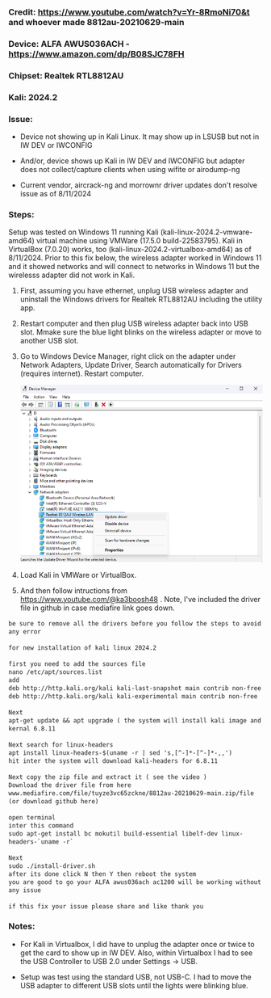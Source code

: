 ### Credit: https://www.youtube.com/watch?v=Yr-8RmoNi70&t and whoever made 8812au-20210629-main

### Device: ALFA AWUS036ACH - https://www.amazon.com/dp/B08SJC78FH

### Chipset: Realtek RTL8812AU 

### Kali: 2024.2

### Issue: 
  * Device not showing up in Kali Linux. It may show up in LSUSB but not in IW DEV or IWCONFIG
    
  * And/or, device shows up Kali in IW DEV and IWCONFIG but adapter does not collect/capture clients when using wifite or airodump-ng
    
  * Current vendor, aircrack-ng and morrownr driver updates don't resolve issue as of 8/11/2024

### Steps: 
Setup was tested on Windows 11 running Kali (kali-linux-2024.2-vmware-amd64) virtual machine using VMWare (17.5.0 build-22583795). Kali in VirtualBox (7.0.20) works, too (kali-linux-2024.2-virtualbox-amd64) as of 8/11/2024. Prior to this fix below, the wireless adapter worked in Windows 11 and it showed networks and will connect to networks in Windows 11 but the wirelesss adapter did not work in Kali.

1. First, assuming you have ethernet, unplug USB wireless adapter and uninstall the Windows drivers for Realtek RTL8812AU including the utility app.
   
2. Restart computer and then plug USB wireless adapter back into USB slot. Mmake sure the blue light blinks on the wireless adapter or move to another USB slot.

3. Go to Windows Device Manager, right click on the adapter under Network Adapters, Update Driver, Search automatically for Drivers (requires internet). Restart computer.

   ![pray](https://raw.githubusercontent.com/niceguy4/8812au-20210629/main/device_manager.png)

4. Load Kali in VMWare or VirtualBox.

5. And then follow intructions from https://www.youtube.com/@ka3boosh48 . Note, I've included the driver file in github in case mediafire link goes down.

```
be sure to remove all the drivers before you follow the steps to avoid any error 

for new installation of kali linux 2024.2

first you need to add the sources file
nano /etc/apt/sources.list
add
deb http://http.kali.org/kali kali-last-snapshot main contrib non-free
deb http://http.kali.org/kali kali-experimental main contrib non-free

Next
apt-get update && apt upgrade ( the system will install kali image and kernal 6.8.11

Next search for linux-headers
apt install linux-headers-$(uname -r | sed 's,[^-]*-[^-]*-,,')
hit inter the system will download kali-headers for 6.8.11

Next copy the zip file and extract it ( see the video )
Download the driver file from here
www.mediafire.com/file/tuyze3vc65zckne/8812au-20210629-main.zip/file (or download github here)

open terminal 
inter this command 
sudo apt-get install bc mokutil build-essential libelf-dev linux-headers-`uname -r`

Next 
sudo ./install-driver.sh
after its done click N then Y then reboot the system 
you are good to go your ALFA awus036ach ac1200 will be working without any issue 

if this fix your issue please share and like thank you
```
### Notes:

* For Kali in Virtualbox, I did have to unplug the adapter once or twice to get the card to show up in IW DEV. Also, within Virtualbox I had to see the USB Controller to USB 2.0 under Settings -> USB. 

* Setup was test using the standard USB, not USB-C. I had to move the USB adapter to different USB slots until the lights were blinking blue.
